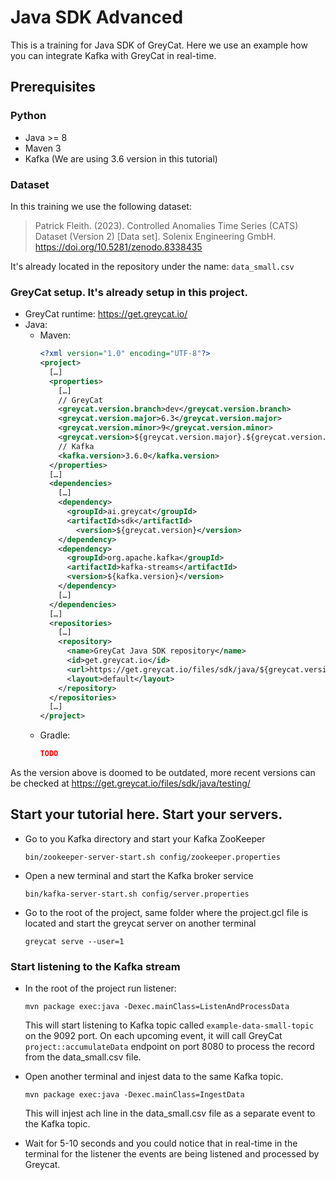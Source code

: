 # Java SDK Advanced

This is a training for Java SDK of GreyCat. Here we use an example how you can integrate Kafka with GreyCat in real-time.

## Prerequisites

### Python

- Java >= 8
- Maven 3
- Kafka (We are using 3.6 version in this tutorial)

### Dataset

In this training we use the following dataset:

> Patrick Fleith. (2023). Controlled Anomalies Time Series (CATS) Dataset (Version 2) [Data set]. Solenix Engineering GmbH. https://doi.org/10.5281/zenodo.8338435

It's already located in the repository under the name: ```data_small.csv```

### GreyCat setup. It's already setup in this project.

- GreyCat runtime: https://get.greycat.io/
- Java:
  - Maven:
    ```xml
    <?xml version="1.0" encoding="UTF-8"?>
    <project>
      […]
      <properties>
        […]
        // GreyCat
        <greycat.version.branch>dev</greycat.version.branch>
        <greycat.version.major>6.3</greycat.version.major>
        <greycat.version.minor>9</greycat.version.minor>
        <greycat.version>${greycat.version.major}.${greycat.version.minor}-${greycat.version.branch}</greycat.version>
        // Kafka
        <kafka.version>3.6.0</kafka.version>
      </properties>
      […]
      <dependencies>
        […]
        <dependency>
          <groupId>ai.greycat</groupId>
          <artifactId>sdk</artifactId>
            <version>${greycat.version}</version>
        </dependency>
        <dependency>
          <groupId>org.apache.kafka</groupId>
          <artifactId>kafka-streams</artifactId>
          <version>${kafka.version}</version>
        </dependency>
        […]
      </dependencies>
      […]
      <repositories>
        […]
        <repository>
          <name>GreyCat Java SDK repository</name>
          <id>get.greycat.io</id>
          <url>https://get.greycat.io/files/sdk/java/${greycat.version.branch}/${greycat.version.major}/</url>
          <layout>default</layout>
        </repository>
      </repositories>
      […]
    </project>
    ```
  - Gradle:
    ```json
    TODO
    ```
As the version above is doomed to be outdated, more recent versions can be checked at https://get.greycat.io/files/sdk/java/testing/

## Start your tutorial here. Start your servers.

- Go to you Kafka directory and start your Kafka ZooKeeper
  
  ```bin/zookeeper-server-start.sh config/zookeeper.properties```

- Open a new terminal and start the Kafka broker service
  
  ```bin/kafka-server-start.sh config/server.properties```

- Go to the root of the project, same folder where the project.gcl file is located and start the greycat server on another terminal
  
  ```greycat serve --user=1```

### Start listening to the Kafka stream

- In the root of the project run listener:
  
  ```mvn package exec:java -Dexec.mainClass=ListenAndProcessData```

  This will start listening to Kafka topic called ```example-data-small-topic``` on the 9092 port.
  On each upcoming event, it will call GreyCat ```project::accumulateData``` endpoint on port 8080 to process the record from the data_small.csv file.

- Open another terminal and injest data to the same Kafka topic.
  
  ```mvn package exec:java -Dexec.mainClass=IngestData```
  
  This will injest ach line in the data_small.csv file as a separate event to the Kafka topic.

- Wait for 5-10 seconds and you could notice that in real-time in the terminal for the listener the events are being listened and processed by Greycat.

